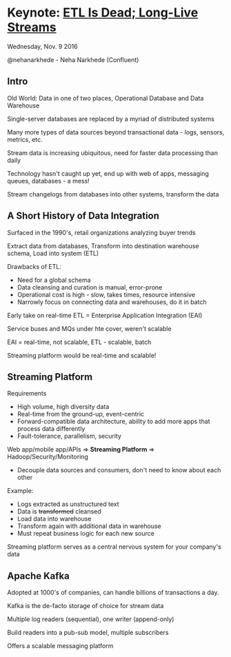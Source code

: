 # Keynote: [ETL Is Dead; Long-Live Streams](https://qconsf.com/sf2016/keynote/rise-real-time)

Wednesday, Nov. 9 2016

@nehanarkhede - Neha Narkhede (Confluent)

## Intro

Old World: Data in one of two places, Operational Database and Data Warehouse

Single-server databases are replaced by a myriad of distributed systems

Many more types of data sources beyond transactional data - logs, sensors, metrics, etc.

Stream data is increasing ubiquitous, need for faster data processing than daily

Technology hasn't caught up yet, end up with web of apps, messaging queues, databases - a mess!

Stream changelogs from databases into other systems, transform the data

## A Short History of Data Integration

Surfaced in the 1990's, retail organizations analyzing buyer trends

Extract data from databases, Transform into destination warehouse schema, Load into system (ETL)

Drawbacks of ETL:
* Need for a global schema
* Data cleansing and curation is manual, error-prone
* Operational cost is high - slow, takes times, resource intensive
* Narrowly focus on connecting data and warehouses, do it in batch

Early take on real-time ETL = Enterprise Application Integration (EAI)

Service buses and MQs under hte cover, weren't scalable

EAI = real-time, not scalable, ETL - scalable, batch

Streaming platform would be real-time and scalable!

## Streaming Platform

Requirements
* High volume, high diversity data
* Real-time from the ground-up, event-centric
* Forward-compatible data architecture, ability to add more apps that process data differently
* Fault-tolerance, parallelism, security

Web app/mobile app/APIs => __Streaming Platform__ => Hadoop/Security/Monitoring
* Decouple data sources and consumers, don't need to know about each other

Example:
* Logs extracted as unstructured text
* Data is ~~transformed~~ cleansed
* Load data into warehouse
* Transform again with additional data in warehouse
* Must repeat business logic for each new source

Streaming platform serves as a central nervous system for your company's data

## Apache Kafka

Adopted at 1000's of companies, can handle billions of transactions a day.

Kafka is the de-facto storage of choice for stream data

Multiple log readers (sequential), one writer (append-only)

Build readers into a pub-sub model, multiple subscribers

Offers a scalable messaging platform
